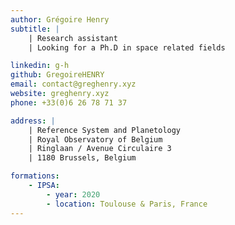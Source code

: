 ```yaml
---
author: Grégoire Henry
subtitle: |
    | Research assistant
    | Looking for a Ph.D in space related fields

linkedin: g-h
github: GregoireHENRY
email: contact@greghenry.xyz
website: greghenry.xyz
phone: +33(0)6 26 78 71 37

address: |
    | Reference System and Planetology
    | Royal Observatory of Belgium
    | Ringlaan / Avenue Circulaire 3
    | 1180 Brussels, Belgium

formations:
    - IPSA:
        - year: 2020
        - location: Toulouse & Paris, France
---
```

